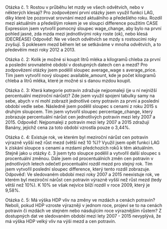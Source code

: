 Otázka č. 1: Rostou v průběhu let mzdy ve všech odvětvích, nebo v některých klesají?
Pro zodpovězení první otázky jsem využil funkci LAG, díky které lze pozorovat srovnání mezd aktuálního a předešlého roku.
Rozdíl mezi aktuálním a předešlým rokem je ve sloupci difference 
použitím CASE Expression jsem vytvořil pomocný sloupec wage_change, aby bylo na první pohled jasné, zda mzda mezi jednotlivými roky roste (ok), nebo klesá (DECREASE)
Odpověď: Ne ve všech odvětvích se mzdy s rostoucími roky zvyšují. S poklesem mezd během let se setkáváme v mnoha odvětvích, a to předevěím  mezi roky 2012 a 2013.

Otázka č. 2: Kolik je možné si koupit litrů mléka a kilogramů chleba za první a poslední srovnatelné období v dostupných datech cen a mezd?
Pro zodpovězení otázky jsem podělil sloupec average_wage s average_price.
Tím jsem vytvořil nový sloupec available_amount, kde je počet kilogramů chleba a litrů mléka, které je možné si s danou mzdou koupit.

Otázka č. 3: Která kategorie potravin zdražuje nejpomaleji (je u ní nejnižší percentuální meziroční nárůst)?
Zde jsem využil spojení tabulky samy na sebe, abych v ní mohl zobrazit jednotlivé ceny potravin za první a poslední období vedle sebe.
Následně jsem podělil sloupec s cenami z roku 2015 s druhým sloupcem.
Tím jsem vytvořil sloupec percentage_change, který zobrazuje percentuální  nárůst cen jednotlivých potravin mezi lety 2007 a 2015.
Odpověď: Nejpomaleji z potravin mezi lety 2007 a 2015 zdražují Banány, jejichž cena za toto období vzrostla pouze o 3,44%.

Otázka č. 4: Existuje rok, ve kterém byl meziroční nárůst cen potravin výrazně vyšší než růst mezd (větší než 10 %)?
Využil jsem opět funkci LAG k získání sloupce s cenami a mzdami předchozích roků k těm aktuálním.
Stejně jako u otázky č. 3 jsem tyto sloupce podělil a vytvořil další sloupec s procentuální změnou.
Dále jsem od procentuálních změn cen potravin v jednotlivých letech odečetl procentuální rozdíl mezd pro stejný rok.
Tím jsem vytvořil poslední sloupec difference, který tento rozdíl zobrazuje.
Odpověď: Ve sledovaném období mezi roky 2007 a 2015 neexistuje rok, ve kterém byl meziroční nárůst cen potravin výrazně vyšší než růst mezd (tedy větší než 10%).
K 10% se však nejvíce blíží rozdíl v roce 2009, který je 9,58%.

Otázka č. 5: Má výška HDP vliv na změny ve mzdách a cenách potravin? Neboli, pokud HDP vzroste výrazněji v jednom roce, projeví se to na cenách potravin či mzdách ve stejném nebo násdujícím roce výraznějším růstem?
Z dostupných dat ve sledovaném období mezi lety 2007 - 2015 nevyplývá, že má výška HDP velký vliv na výši mezd a cen potravin.
